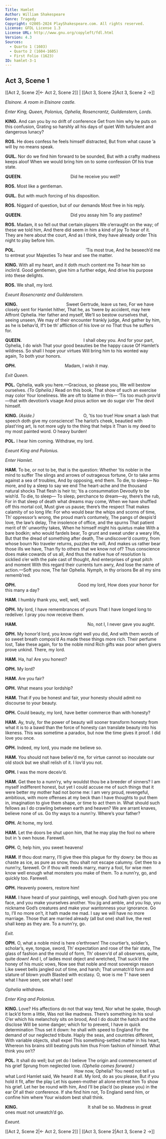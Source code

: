 ```yaml
---
Title: Hamlet
Author: William Shakespeare
Genre: Tragedy
Copyright: ©2005-2024 PlayShakespeare.com. All rights reserved.
License: GFDL License 1.3
License URL: http://www.gnu.org/copyleft/fdl.html
Version: 4.3
Sources:
  - Quarto 1 (1603)
  - Quarto 2 (1604-1605)
  - First Folio (1623)
ID: hamlet-3-1
---
```


## Act 3, Scene 1
[[Act 2, Scene 2|← Act 2, Scene 2]] | [[Act 3, Scene 2|Act 3, Scene 2 →]]

*Elsinore. A room in Elsinore castle.*

*Enter King, Queen, Polonius, Ophelia, Rosencrantz, Guildenstern, Lords.*

**KING.**
And can you by no drift of conference
Get from him why he puts on this confusion,
Grating so harshly all his days of quiet
With turbulent and dangerous lunacy?

**ROS.**
He does confess he feels himself distracted,
But from what cause ’a will by no means speak.

**GUIL.**
Nor do we find him forward to be sounded,
But with a crafty madness keeps aloof
When we would bring him on to some confession
Of his true state.

**QUEEN.**
           Did he receive you well?

**ROS.**
Most like a gentleman.

**GUIL.**
But with much forcing of his disposition.

**ROS.**
Niggard of question, but of our demands
Most free in his reply.

**QUEEN.**
           Did you assay him
To any pastime?

**ROS.**
Madam, it so fell out that certain players
We o’erraught on the way; of these we told him,
And there did seem in him a kind of joy
To hear of it. They are here about the court,
And as I think, they have already order
This night to play before him.

**POL.**
                ’Tis most true,
And he beseech’d me to entreat your Majesties
To hear and see the matter.

**KING.**
With all my heart, and it doth much content me
To hear him so inclin’d.
Good gentlemen, give him a further edge,
And drive his purpose into these delights.

**ROS.**
We shall, my lord.

*Exeunt Rosencrantz and Guildenstern.*

**KING.**
           Sweet Gertrude, leave us two,
For we have closely sent for Hamlet hither,
That he, as ’twere by accident, may here
Affront Ophelia. Her father and myself,
We’ll so bestow ourselves that, seeing unseen,
We may of their encounter frankly judge,
And gather by him, as he is behav’d,
If’t be th’ affliction of his love or no
That thus he suffers for.

**QUEEN.**
              I shall obey you.
And for your part, Ophelia, I do wish
That your good beauties be the happy cause
Of Hamlet’s wildness. So shall I hope your virtues
Will bring him to his wonted way again,
To both your honors.

**OPH.**
           Madam, I wish it may.

*Exit Queen.*

**POL.**
Ophelia, walk you here.—Gracious, so please you,
We will bestow ourselves.
*(To Ophelia.)*
Read on this book,
That show of such an exercise may color
Your loneliness. We are oft to blame in this⁠—
’Tis too much prov’d—that with devotion’s visage
And pious action we do sugar o’er
The devil himself.

**KING.**
*(Aside.)*
           O, ’tis too true!
How smart a lash that speech doth give my conscience!
The harlot’s cheek, beautied with plast’ring art,
Is not more ugly to the thing that helps it
Than is my deed to my most painted word.
O heavy burden!

**POL.**
I hear him coming. Withdraw, my lord.

*Exeunt King and Polonius.*

*Enter Hamlet.*

**HAM.**
To be, or not to be, that is the question:
Whether ’tis nobler in the mind to suffer
The slings and arrows of outrageous fortune,
Or to take arms against a sea of troubles,
And by opposing, end them. To die, to sleep⁠—
No more, and by a sleep to say we end
The heart-ache and the thousand natural shocks
That flesh is heir to; ’tis a consummation
Devoutly to be wish’d. To die, to sleep⁠—
To sleep, perchance to dream—ay, there’s the rub,
For in that sleep of death what dreams may come,
When we have shuffled off this mortal coil,
Must give us pause; there’s the respect
That makes calamity of so long life:
For who would bear the whips and scorns of time,
Th’ oppressor’s wrong, the proud man’s contumely,
The pangs of despis’d love, the law’s delay,
The insolence of office, and the spurns
That patient merit of th’ unworthy takes,
When he himself might his quietus make
With a bare bodkin; who would fardels bear,
To grunt and sweat under a weary life,
But that the dread of something after death,
The undiscover’d country, from whose bourn
No traveler returns, puzzles the will,
And makes us rather bear those ills we have,
Than fly to others that we know not of?
Thus conscience does make cowards of us all,
And thus the native hue of resolution
Is sicklied o’er with the pale cast of thought,
And enterprises of great pitch and moment
With this regard their currents turn awry,
And lose the name of action.—Soft you now,
The fair Ophelia. Nymph, in thy orisons
Be all my sins rememb’red.

**OPH.**
              Good my lord,
How does your honor for this many a day?

**HAM.**
I humbly thank you, well, well, well.

**OPH.**
My lord, I have remembrances of yours
That I have longed long to redeliver.
I pray you now receive them.

**HAM.**
                No, not I,
I never gave you aught.

**OPH.**
My honor’d lord, you know right well you did,
And with them words of so sweet breath compos’d
As made these things more rich. Their perfume lost,
Take these again, for to the noble mind
Rich gifts wax poor when givers prove unkind.
There, my lord.

**HAM.**
Ha, ha! Are you honest?

**OPH.**
My lord?

**HAM.**
Are you fair?

**OPH.**
What means your lordship?

**HAM.**
That if you be honest and fair, your honesty should admit no discourse to your beauty.

**OPH.**
Could beauty, my lord, have better commerce than with honesty?

**HAM.**
Ay, truly, for the power of beauty will sooner transform honesty from what it is to a bawd than the force of honesty can translate beauty into his likeness. This was sometime a paradox, but now the time gives it proof. I did love you once.

**OPH.**
Indeed, my lord, you made me believe so.

**HAM.**
You should not have believ’d me, for virtue cannot so inoculate our old stock but we shall relish of it. I lov’d you not.

**OPH.**
I was the more deceiv’d.

**HAM.**
Get thee to a nunn’ry, why wouldst thou be a breeder of sinners? I am myself indifferent honest, but yet I could accuse me of such things that it were better my mother had not borne me: I am very proud, revengeful, ambitious, with more offenses at my beck than I have thoughts to put them in, imagination to give them shape, or time to act them in. What should such fellows as I do crawling between earth and heaven? We are arrant knaves, believe none of us. Go thy ways to a nunn’ry. Where’s your father?

**OPH.**
At home, my lord.

**HAM.**
Let the doors be shut upon him, that he may play the fool no where but in ’s own house. Farewell.

**OPH.**
O, help him, you sweet heavens!

**HAM.**
If thou dost marry, I’ll give thee this plague for thy dowry: be thou as chaste as ice, as pure as snow, thou shalt not escape calumny. Get thee to a nunn’ry, farewell. Or if thou wilt needs marry, marry a fool, for wise men know well enough what monsters you make of them. To a nunn’ry, go, and quickly too. Farewell.

**OPH.**
Heavenly powers, restore him!

**HAM.**
I have heard of your paintings, well enough. God hath given you one face, and you make yourselves another. You jig and amble, and you lisp, you nickname God’s creatures and make your wantonness your ignorance. Go to, I’ll no more on’t, it hath made me mad. I say we will have no more marriage. Those that are married already (all but one) shall live, the rest shall keep as they are. To a nunn’ry, go.

*Exit.*

**OPH.**
O, what a noble mind is here o’erthrown!
The courtier’s, soldier’s, scholar’s, eye, tongue, sword,
Th’ expectation and rose of the fair state,
The glass of fashion and the mould of form,
Th’ observ’d of all observers, quite, quite down!
And I, of ladies most deject and wretched,
That suck’d the honey of his music vows,
Now see that noble and most sovereign reason
Like sweet bells jangled out of time, and harsh;
That unmatch’d form and stature of blown youth
Blasted with ecstasy. O, woe is me
T’ have seen what I have seen, see what I see!

*Ophelia withdraws.*

*Enter King and Polonius.*

**KING.**
Love? His affections do not that way tend,
Nor what he spake, though it lack’d form a little,
Was not like madness. There’s something in his soul
O’er which his melancholy sits on brood,
And I do doubt the hatch and the disclose
Will be some danger; which for to prevent,
I have in quick determination
Thus set it down: he shall with speed to England
For the demand of our neglected tribute.
Haply the seas, and countries different,
With variable objects, shall expel
This something-settled matter in his heart,
Whereon his brains still beating puts him thus
From fashion of himself. What think you on’t?

**POL.**
It shall do well; but yet do I believe
The origin and commencement of his grief
Sprung from neglected love.
*(Ophelia comes forward.)*
                How now, Ophelia?
You need not tell us what Lord Hamlet said,
We heard it all. My lord, do as you please,
But if you hold it fit, after the play
Let his queen-mother all alone entreat him
To show his grief. Let her be round with him,
And I’ll be plac’d (so please you) in the ear
Of all their conference. If she find him not,
To England send him, or confine him where
Your wisdom best shall think.

**KING.**
                It shall be so.
Madness in great ones must not unwatch’d go.

*Exeunt.*

[[Act 2, Scene 2|← Act 2, Scene 2]] | [[Act 3, Scene 2|Act 3, Scene 2 →]]
